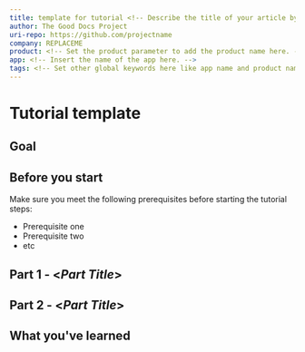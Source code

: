 ```yaml
---
title: template for tutorial <!-- Describe the title of your article by replacing "template for tutorial" with the page name you want to publish in Confluence. -->
author: The Good Docs Project
uri-repo: https://github.com/projectname
company: REPLACEME
product: <!-- Set the product parameter to add the product name here. -->
app: <!-- Insert the name of the app here. -->
tags: <!-- Set other global keywords here like app name and product name or any other likely labels. These are comma-separated tags.-->
---
```

<!-- Article variables (delete the comments and add in the values) -->

# Tutorial template
<!-- Describe the title of your article by replacing "template for tutorial" with the page name you want to publish in Confluence. -->

## Goal
<!-- Summarise what this tutorial is about in a sentence or two. What you put here is reused in the Goal section and included in HTML description tags. -->

## Before you start
<!-- Delete this section if your readers can dive straight into the lesson without requiring any prerequisite knowledge. -->
Make sure you meet the following prerequisites before starting the tutorial steps:

* Prerequisite one
* Prerequisite two
* etc

## Part 1 - <_Part Title_>

<!--
Introduce what your audience will learn in this step, then continue to write the steps in the tutorial.
You can choose one of these approaches to write your tutorial part:

* In a narrative style if your parts are short or you are using screenshots to do most of the talking.   
* In a "Goal > Steps > Outcome" structure to build a predictable flow in all your tutorial parts.

Whatever option you choose when designing your tutorial should be carried through in subsequent parts.
-->

## Part 2 - <_Part Title_>

<!--
Continue the design approach you chose in the previous part and continue it through to the end of the tutorial.
-->

## What you've learned

<!--
Summarise what knowledge the reader has gained by completing the tutorial, including a summary of each part's Goals (this is a good way to validate whether your tutorial has covered all you need it to.)
-->
